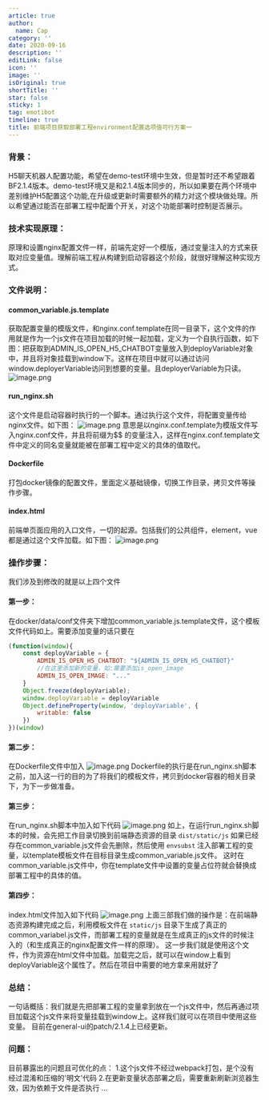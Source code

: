```yaml
---
article: true
author:
  name: Cap
category: ''
date: 2020-09-16
description: ''
editLink: false
icon: ''
image: ''
isOriginal: true
shortTitle: ''
star: false
sticky: 1
tag: emotibot
timeline: true
title: 前端项目获取部署工程environment配置选项值可行方案一
---
```



  ### 背景：
H5聊天机器人配置功能，希望在demo-test环境中生效，但是暂时还不希望跟着BF2.1.4版本。demo-test环境又是和2.1.4版本同步的，所以如果要在两个环境中差别维护H5配置这个功能,在升级或更新时需要额外的精力对这个模块做处理。所以希望通过能否在部署工程中配置个开关，对这个功能部署时控制是否展示。

### 技术实现原理：
原理和设置nginx配置文件一样，前端先定好一个模版，通过变量注入的方式来获取对应变量值。理解前端工程从构建到启动容器这个阶段，就很好理解这种实现方式。

### 文件说明：
#### common_variable.js.template
获取配置变量的模版文件，和nginx.conf.template在同一目录下，这个文件的作用就是作为一个js文件在项目加载的时候一起加载，定义为一个自执行函数，如下图：把获取到ADMIN_IS_OPEN_H5_CHATBOT变量放入到deployVariable对象中，并且将对象挂载到window下。这样在项目中就可以通过访问window.deployerVariable访问到想要的变量。且deployerVariable为只读。
![image.png](https://cdn.nlark.com/yuque/0/2020/png/297368/1600227029044-3abfa65c-aa67-407a-a267-9cad05a59a01.png#align=left&display=inline&height=202&name=image.png&originHeight=404&originWidth=1000&size=57857&status=done&style=none&width=500)

#### run_nginx.sh
这个文件是启动容器时执行的一个脚本。通过执行这个文件，将配置变量传给nginx文件。如下图：
![image.png](https://cdn.nlark.com/yuque/0/2020/png/297368/1600227373479-edf149a8-1ce4-454a-b595-edfa191fd60c.png#align=left&display=inline&height=497&name=image.png&originHeight=994&originWidth=864&size=139034&status=done&style=none&width=432)
意思是以nginx.conf.template为模版文件写入nginx.conf文件，并且将前缀为$$ 的变量注入，这样在nginx.conf.template文件中定义的同名变量就能被在部署工程中定义的具体的值取代。


#### Dockerfile
打包docker镜像的配置文件，里面定义基础镜像，切换工作目录，拷贝文件等操作步骤。

#### index.html
前端单页面应用的入口文件，一切的起源。包括我们的公共组件，element，vue都是通过这个文件加载。如下图：
![image.png](https://cdn.nlark.com/yuque/0/2020/png/297368/1600227832447-5aa44d39-53c9-46d2-80b0-09991d96cc6b.png#align=left&display=inline&height=457&name=image.png&originHeight=914&originWidth=1578&size=252472&status=done&style=none&width=789)
### 操作步骤：
我们涉及到修改的就是以上四个文件
#### 第一步：
在docker/data/conf文件夹下增加common_variable.js.template文件，这个模板文件代码如上。需要添加变量的话只要在
```javascript
(function(window){
    const deployVariable = {
        ADMIN_IS_OPEN_H5_CHATBOT: "${ADMIN_IS_OPEN_H5_CHATBOT}"
        //在这里添加新的变量，如:需要添加is_open_image
      	ADMIN_IS_OPEN_IMAGE: "..."
    }
    Object.freeze(deployVariable);
    window.deployVariable = deployVariable
    Object.defineProperty(window, 'deployVariable', {
        writable: false
    })
})(window)
```

#### 第二步：
在Dockerfile文件中加入
![image.png](https://cdn.nlark.com/yuque/0/2020/png/297368/1600238533099-95fdfc2c-c34c-4471-bec2-0842dc58ecea.png#align=left&display=inline&height=287&name=image.png&originHeight=574&originWidth=1562&size=117100&status=done&style=none&width=781)
Dockerfile的执行是在run_nginx.sh脚本之前，加入这一行的目的为了将我们的模板文件，拷贝到docker容器的相关目录下，为下一步做准备。

#### 第三步：
在run_nginx.sh脚本中加入如下代码
![image.png](https://cdn.nlark.com/yuque/0/2020/png/297368/1600238748977-04c5c64f-6f8f-4900-abfe-74ea826e6390.png#align=left&display=inline&height=378&name=image.png&originHeight=756&originWidth=1512&size=113623&status=done&style=none&width=756)
如上，在运行run_nginx.sh脚本的时候，会先把工作目录切换到前端静态资源的目录  `dist/static/js`
如果已经存在common_variable.js文件会先删除，然后使用 `envsubst` 注入部署工程的变量，以template模板文件在目标目录生成common_variable.js文件。
这时在common_variable.js文件中，你在template文件中设置的变量占位符就会替换成部署工程中的具体的值。

#### 第四步：
index.html文件加入如下代码
![image.png](https://cdn.nlark.com/yuque/0/2020/png/297368/1600239187818-20cfd5a8-d841-4057-a3f1-8aaaadb13277.png#align=left&display=inline&height=266&name=image.png&originHeight=532&originWidth=1548&size=178712&status=done&style=none&width=774)
上面三部我们做的操作是：在前端静态资源构建完成之后，利用模板文件在 `static/js` 目录下生成了真正的common_variabel.js文件，而部署工程的变量就是在生成真正的js文件的时候注入的（和生成真正的nginx配置文件一样的原理）。
这一步我们就是使用这个文件，作为资源在html文件中加载。加载完之后，就可以在window上看到deployVariable这个属性了。然后在项目中需要的地方拿来用就好了


### 总结：
一句话概括：我们就是先把部署工程的变量拿到放在一个js文件中，然后再通过项目加载这个js文件来将变量挂载到window上。这样我们就可以在项目中使用这些变量。
目前在general-ui的patch/2.1.4上已经更新。

### 问题：
目前暴露出的问题且可优化的点：
1.这个js文件不经过webpack打包，是个没有经过混淆和压缩的'明文'代码
2.在更新变量状态部署之后，需要重新刷新浏览器生效，因为依赖于文件是否执行
...

